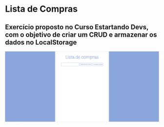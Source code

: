 # Lista de Compras

## Exercício proposto no Curso Estartando Devs, com o objetivo de criar um CRUD e armazenar os dados no LocalStorage

<img alt="imagemProjeto" src="/assets/img/lista_de_compras.png" />
